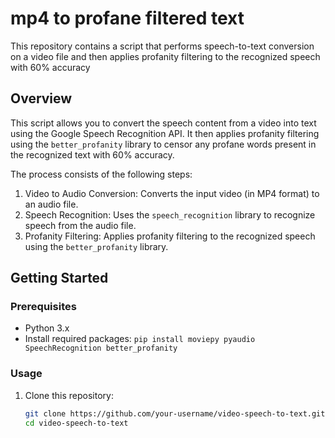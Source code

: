 # mp4 to profane filtered text 
This repository contains a script that performs speech-to-text conversion on a video file and then applies profanity filtering to the recognized speech with 60% accuracy

## Overview
This script allows you to convert the speech content from a video into text using the Google Speech Recognition API. It then applies profanity filtering using the `better_profanity` library to censor any profane words present in the recognized text with 60% accuracy.

The process consists of the following steps:
1. Video to Audio Conversion: Converts the input video (in MP4 format) to an audio file.
2. Speech Recognition: Uses the `speech_recognition` library to recognize speech from the audio file.
3. Profanity Filtering: Applies profanity filtering to the recognized speech using the `better_profanity` library.

## Getting Started

### Prerequisites

- Python 3.x
- Install required packages: `pip install moviepy pyaudio SpeechRecognition better_profanity`

### Usage

1. Clone this repository:

   ```bash
   git clone https://github.com/your-username/video-speech-to-text.git
   cd video-speech-to-text

 
